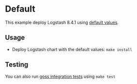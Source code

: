 # Default

This example deploy Logstash 8.4.1 using [default values][].


## Usage

* Deploy Logstash chart with the default values: `make install`


## Testing

You can also run [goss integration tests][] using `make test`


[goss integration tests]: https://github.com/elastic/helm-charts/tree/main/logstash/examples/default/test/goss.yaml
[default values]: https://github.com/elastic/helm-charts/tree/main/logstash/values.yaml
